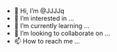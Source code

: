 - 👋 Hi, I’m @JJJJq
- 👀 I’m interested in ...
- 🌱 I’m currently learning ...
- 💞️ I’m looking to collaborate on ...
- 📫 How to reach me ...

<!---
JJJJq/JJJJq is a ✨ special ✨ repository because its `README.md` (this file) appears on your GitHub profile.
You can click the Preview link to take a look at your changes.
--->
